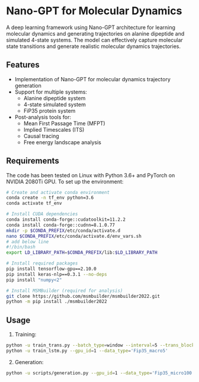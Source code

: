 # Nano-GPT for Molecular Dynamics

A deep learning framework using Nano-GPT architecture for learning molecular dynamics and generating trajectories on alanine dipeptide and simulated 4-state systems. The model can effectively capture molecular state transitions and generate realistic molecular dynamics trajectories.

## Features

- Implementation of Nano-GPT for molecular dynamics trajectory generation
- Support for multiple systems:
  - Alanine dipeptide system
  - 4-state simulated system
  - FiP35 protein system
- Post-analysis tools for:
  - Mean First Passage Time (MFPT)
  - Implied Timescales (ITS)
  - Causal tracing
  - Free energy landscape analysis

## Requirements

The code has been tested on Linux with Python 3.6+ and PyTorch on NVIDIA 2080Ti GPU. To set up the environment:

```bash
# Create and activate conda environment
conda create -n tf_env python=3.6
conda activate tf_env

# Install CUDA dependencies
conda install conda-forge::cudatoolkit=11.2.2
conda install conda-forge::cudnn=8.1.0.77
mkdir -p $CONDA_PREFIX/etc/conda/activate.d
nano $CONDA_PREFIX/etc/conda/activate.d/env_vars.sh
# add below line 
#!/bin/bash
export LD_LIBRARY_PATH=$CONDA_PREFIX/lib:$LD_LIBRARY_PATH

# Install required packages
pip install tensorflow-gpu==2.10.0
pip install keras-nlp==0.3.1 --no-deps
pip install "numpy<2"

# Install MSMBuilder (required for analysis)
git clone https://github.com/msmbuilder/msmbuilder2022.git
python -m pip install ./msmbuilder2022
```

## Usage

1. Training:

```bash
python -u train_trans.py --batch_type=window --interval=5 --trans_block=2 --gpu_id=1 --data_type='Fip35_macro5'
python -u train_lstm.py --gpu_id=1 --data_type='Fip35_macro5'
```


2. Generation:

```bash
python -u scripts/generation.py --gpu_id=1 --data_type='Fip35_micro100' --ckpt_choice=epoch20 --ckpt_task=Label0.0_window50_interval1_lr0.0005_emb_dim128_l100_block2_scheduled
```